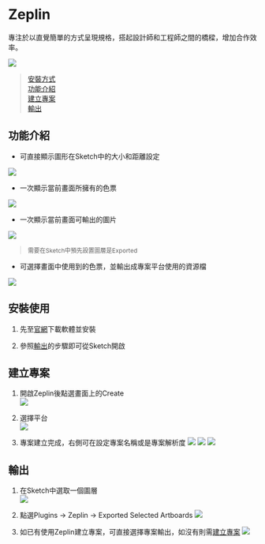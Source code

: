 # Zeplin

專注於以直覺簡單的方式呈現規格，搭起設計師和工程師之間的橋樑，增加合作效率。

![](https://zeplin.io/img/sneakpeek/ssAll@2x.png)

> [安裝方式](#安裝方式)  
> [功能介紹](#功能介紹)  
> [建立專案](#建立專案)  
> [輸出](#輸出)

## 功能介紹

* 可直接顯示圖形在Sketch中的大小和距離設定  

![](../../assets/plugin_zeplin_intro_1.png) 

* 一次顯示當前畫面所擁有的色票

![](../../assets/plugin_zeplin_intro_2.png) 

* 一次顯示當前畫面可輸出的圖片

![](../../assets/plugin_zeplin_intro_3.png) 
> <p style="font-size: 12px">需要在Sketch中預先設置圖層是Exported</p>

* 可選擇畫面中使用到的色票，並輸出成專案平台使用的資源檔

![](../../assets/plugin_zeplin_intro_4.png) 

## 安裝使用

1. 先至[官網](https://zeplin.io/)下載軟體並安裝

2. 參照[輸出](#輸出)的步驟即可從Sketch開啟

## 建立專案

1. 開啟Zeplin後點選畫面上的Create  
![](../../assets/plugin_zeplin_create_1.png) 

2. 選擇平台  
![](../../assets/plugin_zeplin_create_2.png)

3. 專案建立完成，右側可在設定專案名稱或是專案解析度
![](../../assets/plugin_zeplin_create_3.png)
![](../../assets/plugin_zeplin_create_4.png)
![](../../assets/plugin_zeplin_create_5.png)

## 輸出

1. 在Sketch中選取一個圖層  
![](../../assets/plugin_zeplin_export_1.png)

2. 點選Plugins -> Zeplin -> Exported Selected Artboards
![](../../assets/plugin_zeplin_export_2.png)

3. 如已有使用Zeplin建立專案，可直接選擇專案輸出，如沒有則需[建立專案](#建立專案)
![](../../assets/plugin_zeplin_export_3.png)
